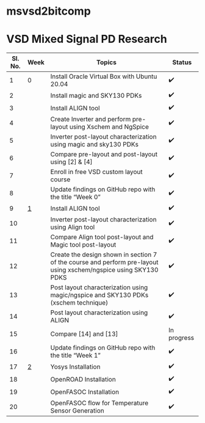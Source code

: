 # msvsd2bitcomp
# VSD Mixed Signal PD Research

| Sl. No. | Week | Topics | Status |
| ------- | ---- | ------ | ------ |
| 1 | 0 | Install Oracle Virtual Box with Ubuntu 20.04 | ✔️ |
| 2 |   | Install magic and SKY130 PDKs | ✔️ |
| 3 |   | Install ALIGN tool | ✔️ |
| 4 |   | Create Inverter and perform pre-layout using Xschem and NgSpice | ✔️ |
| 5 |   | Inverter post-layout characterization using magic and sky130 PDKs | ✔️ |
| 6 |   | Compare pre-layout and post-layout using [2] & [4] | ✔️ |
| 7 |   | Enroll in free VSD custom layout course | ✔️ |
| 8 |   | Update findings on GitHub repo with the title “Week 0” | ✔️ |
| 9 | [1](https://github.com/Swagatika-Meher/msvsd2bitcomp/tree/main/Week_1) | Install ALIGN tool | ✔️ |
| 10 |   | Inverter post-layout characterization using Align tool | ✔️ |
| 11 |   | Compare Align tool post-layout and Magic tool post-layout | ✔️ |
| 12 |   | Create the design shown in section 7 of the course and perform pre-layout using xschem/ngspice using SKY130 PDKS | ✔️ |
| 13 |   | Post layout characterization using magic/ngspice and SKY130 PDKs (xschem technique) | ✔️ |
| 14 |   | Post layout characterization using ALIGN | ✔️ |
| 15 |   | Compare [14] and [13] | In progress |
| 16 |   | Update findings on GitHub repo with the title “Week 1” | ✔️ |
| 17 | [2](https://github.com/Swagatika-Meher/msvsd2bitcomp/tree/main/Week_2) | Yosys Installation | ✔️ |
| 18 |   | OpenROAD Installation | ✔️ |
| 19 |   | OpenFASOC Installation | ✔️ |
| 20 |   | OpenFASOC flow for Temperature Sensor Generation | ✔️ |
